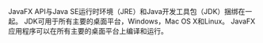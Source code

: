 JavaFX API与Java SE运行时环境（JRE）和Java开发工具包（JDK）捆绑在一起。
JDK可用于所有主要的桌面平台，Windows，Mac OS X和Linux。 JavaFX应用程序可以在所有主要的桌面平台上编译和运行。